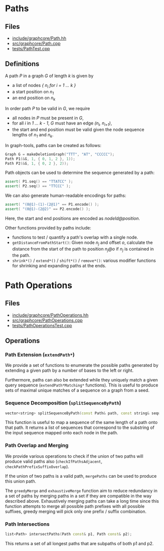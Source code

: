 # Paths

## Files

* [include/graphcore/Path.hh](/include/graphcore/Path.hh)
* [src/graphcore/Path.cpp](/src/graphcore/Path.cpp)
* [tests/PathTest.cpp](/tests/PathTest.cpp)

## Definitions

A path *P* in a graph *G* of length *k* is given by 

* a list of nodes *{ n<sub>i</sub> for i = 1 ... k }*
* a start position on *n<sub>1</sub>*
* an end position on *n<sub>k</sub>*

In order path *P* to be valid in *G*, we require

* all nodes in *P* must be present in *G*,
* for all *i* in *1 ... k - 1*, *G* must have an edge
  *(n<sub>i</sub>, n<sub>i+1</sub>)*,
* the start and end position must be valid given the 
  node sequence lengths of *n<sub>1</sub>* and *n<sub>k</sub>*. 
  
In graph-tools, paths can be created as follows:

```c++
Graph G = makeDeletionGraph("TTT", "AT", "CCCCC");
Path P1(&G, 1, { 0, 1, 2 }, 1));
Path P2(&G, 1, { 0, 2 }, 2));
```

Path objects can be used to determine the sequence generated by
a path:

```c++
assert( P1.seq() == "TTATCC" );
assert( P2.seq() == "TTCCC" );
```

We can also generate human-readable encodings for paths:

```c++
assert( "(0@1)-(1)-(2@1)" == P1.encode() );
assert( "(0@1)-(2@2)" == P2.encode() );
```

Here, the start and end positions are encoded as *nodeId@position*.

Other functions provided by paths include:

* functions to test / quantify a path's overlap with a single node.
* `getDistanceFromPathStart()`: Given node *n<sub>j</sub>* and offset *o*, calculate the distance from the start of the path to position
  *n<sub>j</sub>@o* if *n<sub>j</sub>* is contained in the path.
* `shrink*()` / `extend*()` / `shift*()` / `remove*()`: various modifier functions for shrinking and expanding paths at the ends.

# Path Operations

## Files

* [include/graphcore/PathOperations.hh](/include/graphcore/PathOperations.hh)
* [src/graphcore/PathOperations.cpp](/src/graphcore/PathOperations.cpp)
* [tests/PathOperationsTest.cpp](/tests/PathOperationsTest.cpp)

## Operations

### Path Extension (`extendPath*`)

We provide a set of functions to enumerate the possible paths generated
by extending a given path by a number of bases to the left or right.

Furthermore, paths can also be extended while they uniquely match a given
query sequence (`extendPath*Matching*` functions). This is useful to
produce sets of maximal unique matches of a sequence on a graph from
a seed.

### Sequence Decomposition (`splitSequenceByPath`)

```c++
vector<string> splitSequenceByPath(const Path& path, const string& sequence);
```

This function is useful to map a sequence of the same length of a path onto
that path. It returns a list of sequences that correspond to the substring
of the input sequence mapped onto each node in the path.

### Path Overlap and Merging

We provide various operations to check if the union of two
paths will produce valid paths also (`checkIfPathsAdjacent`,
`checkPathPrefixSuffixOverlap`).

If the union of two paths is a valid path, `mergePaths` can be
used to produce this union path.

The `greedyMerge` and `exhaustiveMerge` function
aim to reduce redundancy in a set of paths by merging paths in a set
if they are compatible in the way described above. Exhaustively
merging paths can take a long time since this function attempts
to merge all possible path prefixes with all possible suffixes,
greedy merging will pick only one prefix / suffix combination.

### Path Intersections

```c++
list<Path> intersectPaths(Path const& p1, Path const& p2);
```

This returns a set of all longest paths that are subpaths
of both p1 and p2.